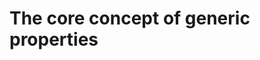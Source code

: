 
<!-- ======================================================================= -->
# The core concept of generic properties
